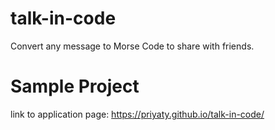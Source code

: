 # talk-in-code
Convert any message to Morse Code to share with friends.

# Sample Project
link to application page: https://priyaty.github.io/talk-in-code/
